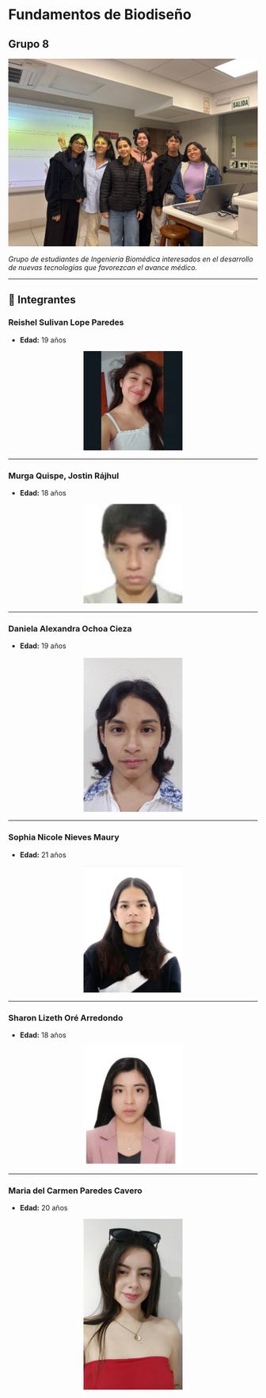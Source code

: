 # Fundamentos de Biodiseño  
## Grupo 8

<p align="center">
  <img src="https://github.com/reishelsulivan/funbio/blob/main/2c069289-7bae-46af-8dbd-feee26bf4829.jpg" alt="Imagen GRUPAL" width="600"/>
</p>

*Grupo de estudiantes de Ingeniería Biomédica interesados en el desarrollo de nuevas tecnologías que favorezcan el avance médico.*

---

## 👥 Integrantes

### Reishel Sulivan Lope Paredes  
- **Edad:** 19 años  
<p align="center">
  <img src="https://github.com/reishelsulivan/funbio/blob/main/FOTO.jfif" alt="Imagen REISHEL" width="200"/>
</p>

---

### Murga Quispe, Jostin Rájhul  
- **Edad:** 18 años  
<p align="center">
  <img src="https://github.com/reishelsulivan/funbio/blob/main/WhatsApp%20Image%202025-08-20%20at%204.52.35%20PM%20(1).jpeg" alt="Imagen JOSTIN" width="200"/>
</p>

---

### Daniela Alexandra Ochoa Cieza  
- **Edad:** 19 años  
<p align="center">
  <img src="https://github.com/reishelsulivan/funbio/blob/main/FOTO%20DANIELA.jpg" alt="Imagen DANIELA" width="200"/>
</p>

---

### Sophia Nicole Nieves Maury  
- **Edad:** 21 años  
<p align="center">
  <img src="https://github.com/reishelsulivan/funbio/blob/main/WhatsApp%20Image%202025-08-20%20at%205.28.49%20PM.jpeg" alt="Imagen NICOLE" width="200"/>
</p>

---

### Sharon Lizeth Oré Arredondo  
- **Edad:** 18 años  
<p align="center">
  <img src="https://github.com/reishelsulivan/funbio/blob/main/FOTO%20SHARON.jpg" alt="Imagen LIZETH" width="200"/>
</p>

---

### Maria del Carmen Paredes Cavero  
- **Edad:** 20 años  
<p align="center">
  <img src="https://github.com/reishelsulivan/funbio/blob/main/WhatsApp%20Image%202025-08-20%20at%205.29.57%20PM.jpeg" alt="Imagen MARIA" width="200"/>
</p>
